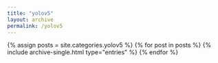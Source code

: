 ```yaml
---
title: "yolov5"
layout: archive
permalink: /yolov5
---
```

{% assign posts = site.categories.yolov5 %}
{% for post in posts %}
  {% include archive-single.html type="entries" %}
{% endfor %}
